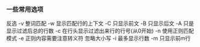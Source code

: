 ### 一些常用选项
反选 -v
整词匹配 -w
显示匹配行的上下文 -C
只显示前文 -B
只显示后文 -A
只是显示过滤后总的行数 -c
在行头显示过滤出来行的行号(从0开始) -n
使用正则匹配模式 -e 正则内容需要注意转义符
忽略大小写 -i
最多显示行数 -m 只显示前m行
